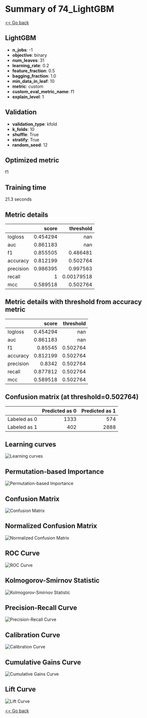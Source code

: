# Summary of 74_LightGBM

[<< Go back](../README.md)


## LightGBM
- **n_jobs**: -1
- **objective**: binary
- **num_leaves**: 31
- **learning_rate**: 0.2
- **feature_fraction**: 0.5
- **bagging_fraction**: 1.0
- **min_data_in_leaf**: 10
- **metric**: custom
- **custom_eval_metric_name**: f1
- **explain_level**: 1

## Validation
 - **validation_type**: kfold
 - **k_folds**: 10
 - **shuffle**: True
 - **stratify**: True
 - **random_seed**: 12

## Optimized metric
f1

## Training time

21.3 seconds

## Metric details
|           |    score |    threshold |
|:----------|---------:|-------------:|
| logloss   | 0.454294 | nan          |
| auc       | 0.861183 | nan          |
| f1        | 0.855505 |   0.486481   |
| accuracy  | 0.812199 |   0.502764   |
| precision | 0.986395 |   0.997563   |
| recall    | 1        |   0.00179518 |
| mcc       | 0.589518 |   0.502764   |


## Metric details with threshold from accuracy metric
|           |    score |   threshold |
|:----------|---------:|------------:|
| logloss   | 0.454294 |  nan        |
| auc       | 0.861183 |  nan        |
| f1        | 0.85545  |    0.502764 |
| accuracy  | 0.812199 |    0.502764 |
| precision | 0.8342   |    0.502764 |
| recall    | 0.877812 |    0.502764 |
| mcc       | 0.589518 |    0.502764 |


## Confusion matrix (at threshold=0.502764)
|              |   Predicted as 0 |   Predicted as 1 |
|:-------------|-----------------:|-----------------:|
| Labeled as 0 |             1333 |              574 |
| Labeled as 1 |              402 |             2888 |

## Learning curves
![Learning curves](learning_curves.png)

## Permutation-based Importance
![Permutation-based Importance](permutation_importance.png)
## Confusion Matrix

![Confusion Matrix](confusion_matrix.png)


## Normalized Confusion Matrix

![Normalized Confusion Matrix](confusion_matrix_normalized.png)


## ROC Curve

![ROC Curve](roc_curve.png)


## Kolmogorov-Smirnov Statistic

![Kolmogorov-Smirnov Statistic](ks_statistic.png)


## Precision-Recall Curve

![Precision-Recall Curve](precision_recall_curve.png)


## Calibration Curve

![Calibration Curve](calibration_curve_curve.png)


## Cumulative Gains Curve

![Cumulative Gains Curve](cumulative_gains_curve.png)


## Lift Curve

![Lift Curve](lift_curve.png)



[<< Go back](../README.md)
